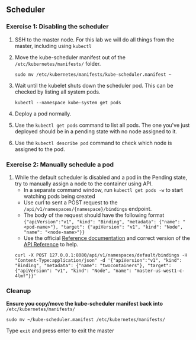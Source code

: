 ## Scheduler

### Exercise 1:  Disabling the scheduler

1. SSH to the master node. For this lab we will do all things from the master, including using `kubectl`

1. Move the kube-scheduler manifest out of the `/etc/kubernetes/manifests/` folder.
    ```
    sudo mv /etc/kubernetes/manifests/kube-scheduler.manifest ~
    ```
1. Wait until the kubelet shuts down the scheduler pod. This can be checked by listing all system pods.
    ```
    kubectl --namespace kube-system get pods
    ```

1. Deploy a pod normally.

1. Use the `kubectl get pods` command to list all pods. The one you've just deployed should be in a pending state with no node assigned to it.

1. Use the `kubectl describe pod` command to check which node is assigned to the pod.

### Exercise 2: Manually schedule a pod

1. While the default scheduler is disabled and a pod in the Pending state, try to manually assign a node to the container using API.
    * In a separate command window, run `kubectl get pods -w` to start watching pods being created
    * Use curl to sent a POST request to the `/api/v1/namespaces/{namespace}/bindings` endpoint.
    * The body of the request should have the following format `{"apiVersion":"v1", "kind": "Binding", "metadata": {"name": "<pod-name>"}, "target": {"apiVersion": "v1", "kind": "Node", "name": "<node-name>"}}`
    * Use the official [Reference documentation](https://kubernetes.io/docs/reference/) and correct version of the [API Reference](https://v1-9.docs.kubernetes.io/docs/reference/generated/kubernetes-api/v1.9/#binding-v1-core) to help.  
    ```
    curl -X POST 127.0.0.1:8080/api/v1/namespaces/default/bindings -H "Content-Type:application/json" -d '{"apiVersion":"v1", "kind": "Binding", "metadata": {"name": "twocontainers"}, "target": {"apiVersion": "v1", "kind": "Node", "name": "master-us-west1-c-4lmf"}}'
    ```

### Cleanup

**Ensure you copy/move the kube-scheduler manifest back into** `/etc/kubernetes/manifests/`

```
sudo mv ~/kube-scheduler.manifest /etc/kubernetes/manifests/
```

Type `exit` and press enter to exit the master
